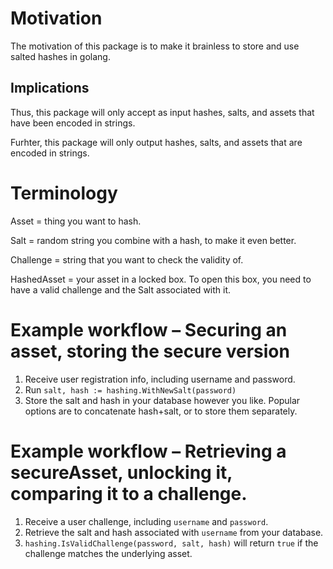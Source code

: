 # Motivation

The motivation of this package is to make it brainless to store and use salted hashes in golang.

## Implications

Thus, this package will only accept as input hashes, salts, and assets that have been encoded in strings.

Furhter, this package will only output hashes, salts, and assets that are encoded in strings.

# Terminology

Asset = thing you want to hash.

Salt = random string you combine with a hash, to make it even better.

Challenge = string that you want to check the validity of.

HashedAsset = your asset in a locked box.  To open this box, you need to have a valid challenge and the Salt associated with it.

# Example workflow – Securing an asset, storing the secure version

1.  Receive user registration info, including username and password.
2.  Run `salt, hash := hashing.WithNewSalt(password)`
3.  Store the salt and hash in your database however you like.  Popular options are to concatenate hash+salt, or to store them separately.

# Example workflow – Retrieving a secureAsset, unlocking it, comparing it to a challenge.

1.  Receive a user challenge, including `username` and `password`.
2.  Retrieve the salt and hash associated with `username` from your database.
3.  `hashing.IsValidChallenge(password, salt, hash)` will return `true` if the challenge matches the underlying asset.